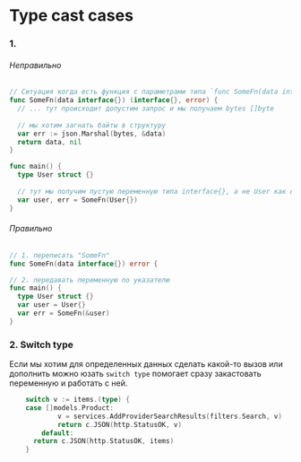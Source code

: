 # Type cast cases

### 1. 
###### Неправильно
```go
// Ситуация когда есть функция с параметрами типа `func SomeFn(data interface{}) (interface{}, error)`
func SomeFn(data interface{}) (interface{}, error) {
  // ... тут происходит допустим запрос и мы получаем bytes []byte
  
  // мы хотим загнать байты в структуру
  var err := json.Marshal(bytes, &data)
  return data, nil
}

func main() {
  type User struct {}
    
  // тут мы получим пустую переменную типа interface{}, а не User как ожидалось
  var user, err = SomeFn(User{})
}
```

###### Правильно
```go
// 1. переписать "SomeFn"
func SomeFn(data interface{}) error {
```

```go
// 2. передавать переменную по указателю
func main() {
  type User struct {}
  var user = User{}
  var err = SomeFn(&user)
}
```

### 2. Switch type 

Если мы хотим для определенных данных сделать какой-то вызов или дополнить можно юзать `switch type` помогает сразу
закастовать переменную и работать с ней.

```go
	switch v := items.(type) {
   	case []models.Product:
			v = services.AddProviderSearchResults(filters.Search, v)
			return c.JSON(http.StatusOK, v)     
		default:
      return c.JSON(http.StatusOK, items)
	}
```
